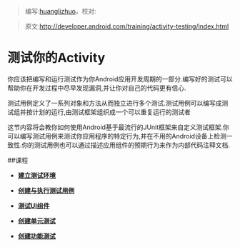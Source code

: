 > 编写:[huanglizhuo](https://github.com/huanglizhuo)，校对:

> 原文:<http://developer.android.com/training/activity-testing/index.html>

# 测试你的Activity

你应该把编写和运行测试作为你Android应用开发周期的一部分.编写好的测试可以帮助你在开发过程中尽早发现漏洞,并让你对自己的代码更有信心.

测试用例定义了一系列对象和方法从而独立进行多个测试.测试用例可以编写成测试组并按计划的运行,由测试框架组织成一个可以重复运行的测试者

这节内容将会教你如何使用Android基于最流行的JUnit框架来自定义测试框架.你可以编写测试用例来测试你应用程序的特定行为,并在不用的Android设备上检测一致性.你的测试用例也可以通过描述应用组件的预期行为来作为内部代码注释文档.

##课程

* [**建立测试环境**](prepare-activity-testing.html)

* [**创建与执行测试用例**](activity-basic-testing.html)

* [**测试UI组件**](activity-ui-testing.html)

* [**创建单元测试**](activity-unit-testing.html)

* [**创建功能测试**](activity-function-testing.html)
